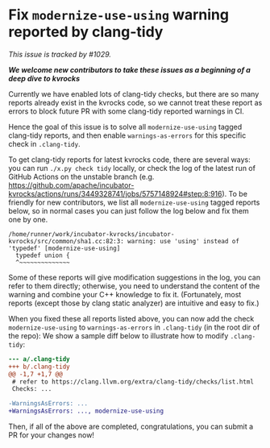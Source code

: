 # Fix `modernize-use-using` warning reported by clang-tidy

*This issue is tracked by #1029.*

***We welcome new contributors to take these issues as a beginning of a deep dive to kvrocks***

Currently we have enabled lots of clang-tidy checks, but there are so many reports already exist in the kvrocks code, so we cannot treat these report as errors to block future PR with some clang-tidy reported warnings in CI.

Hence the goal of this issue is to solve all `modernize-use-using` tagged clang-tidy reports, and then enable `warnings-as-errors` for this specific check in `.clang-tidy`.

To get clang-tidy reports for latest kvrocks code, there are several ways: you can run `./x.py check tidy` locally, or check the log of the latest run of GitHub Actions on the unstable branch (e.g. https://github.com/apache/incubator-kvrocks/actions/runs/3449328741/jobs/5757148924#step:8:916). To be friendly for new contributors, we list all `modernize-use-using` tagged reports below, so in normal cases you can just follow the log below and fix them one by one.

```log
/home/runner/work/incubator-kvrocks/incubator-kvrocks/src/common/sha1.cc:82:3: warning: use 'using' instead of 'typedef' [modernize-use-using]
  typedef union {
  ^~~~~~~~~~~~~~~
```

Some of these reports will give modification suggestions in the log, you can refer to them directly; otherwise, you need to understand the content of the warning and combine your C++ knowledge to fix it. (Fortunately, most reports (except those by clang static analyzer) are intuitive and easy to fix.)

When you fixed these all reports listed above, you can now add the check `modernize-use-using` to `warnings-as-errors` in `.clang-tidy` (in the root dir of the repo): We show a sample diff below to illustrate how to modify `.clang-tidy`:

```diff
--- a/.clang-tidy
+++ b/.clang-tidy
@@ -1,7 +1,7 @@
 # refer to https://clang.llvm.org/extra/clang-tidy/checks/list.html
 Checks: ...

-WarningsAsErrors: ...
+WarningsAsErrors: ..., modernize-use-using
```

Then, if all of the above are completed, congratulations, you can submit a PR for your changes now!

